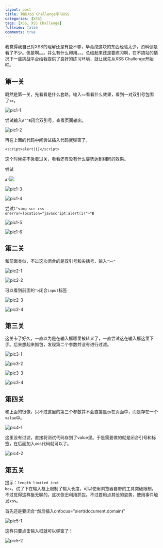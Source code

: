 ```yaml
---
layout: post
title: 利用XSS Challenge学习XSS
categories: [XSS]
tags: [XSS, XSS Challenge]
fullview: false
comments: true
---
```

我觉得我自己对XSS的理解还是有些不够，毕竟挖这块的东西经验太少，资料倒是看了不少。但是啊。。。并么有什么卵用。。。总结起来还是要练习啊，在不搞站的情况下一些挑战平台给我提供了良好的练习环境，就让我先从XSS Challenge开始吧。

## 第一关 ##
既然是第一关，先看看是什么套路，输入<code><></code>看看什么效果，看到一对双引号包围了<code><></code>。

![pic1-1](http://o8lgx56x1.bkt.clouddn.com/blog/img/xss-challenges-1-1.png)

尝试输入<code>A""B</code>闭合双引号，查看页面输出。 

![pic1-2](http://o8lgx56x1.bkt.clouddn.com/blog/img/xss-challenges-1-2.png)

再在上面的代码中间尝试插入代码就弹窗了。<pre><code>&lt;script&gt;alert(1)&lt;/script&gt;</code></pre>

这个时候先不急着过关，看看还有没有什么姿势达到相同的效果。

尝试<pre><code>A"<img src=xss onerror=alert(1)></code></pre>

![pic1-3](http://o8lgx56x1.bkt.clouddn.com/blog/img/xss-challenges-1-3.png)

![pic1-4](http://o8lgx56x1.bkt.clouddn.com/blog/img/xss-challenges-1-4.png)

尝试<code>1"<img scr xss onerror=location="javascript:alert(1)">"B</code>

![pic1-5](http://o8lgx56x1.bkt.clouddn.com/blog/img/xss-challenges-1-5.png)

![pic1-6](http://o8lgx56x1.bkt.clouddn.com/blog/img/xss-challenges-1-6.png)

## 第二关 ##

和前面类似，不过这次闭合的是双引号和尖括号，输入<code>"><"</code>

![pic2-1](http://o8lgx56x1.bkt.clouddn.com/blog/img/xss-challenges-2-1.png)

![pic2-2](http://o8lgx56x1.bkt.clouddn.com/blog/img/xss-challenges-2-2.png)

可以看到前面的<code>"></code>闭合<code>input</code>标签

![pic2-3](http://o8lgx56x1.bkt.clouddn.com/blog/img/xss-challenges-2-3.png)

![pic2-4](http://o8lgx56x1.bkt.clouddn.com/blog/img/xss-challenges-2-4.png)

## 第三关 ##

这关卡了好久，一直以为是在输入框哪里被转义了，一直尝试这在输入框这里下手。后来想起来抓包，发现第二个参数并没有进行过滤。

![pic3-1](http://o8lgx56x1.bkt.clouddn.com/blog/img/xss-challenges-3-1.png)

![pic3-2](http://o8lgx56x1.bkt.clouddn.com/blog/img/xss-challenges-3-2.png)

![pic3-3](http://o8lgx56x1.bkt.clouddn.com/blog/img/xss-challenges-3-3.png)

![pic3-4](http://o8lgx56x1.bkt.clouddn.com/blog/img/xss-challenges-3-4.png)


## 第四关 ##

和上面的很像，只不过这里的第三个参数并不会直接显示在页面中，而是存在一个<code>value</code>中。

![pic4-1](http://o8lgx56x1.bkt.clouddn.com/blog/img/xss-challenges-4-1.png)

这里没有过滤，直接将测试代码存到了value里。于是需要做的就是闭合引号和标签，在后面加入xss代码就可以了。

![pic4-2](http://o8lgx56x1.bkt.clouddn.com/blog/img/xss-challenges-4-2.png)


## 第五关 ##

提示：<code>length limited text box</code>，试了下在输入框上限制了输入长度，可以使用浏览器自带的工具突破限制，不过觉得这样挺无聊的。这次依旧利用抓包，不过要用点其他的姿势，使用事件触发xss。

首先还是要闭合<code>"</code>然后插入onfocus="alert(document.domain)" 

![pic5-1](http://o8lgx56x1.bkt.clouddn.com/blog/img/xss-challenges-5-1.png)

这样只要点击输入框就可以弹窗了！

![pic5-2](http://o8lgx56x1.bkt.clouddn.com/blog/img/xss-challenges-5-2.png)




